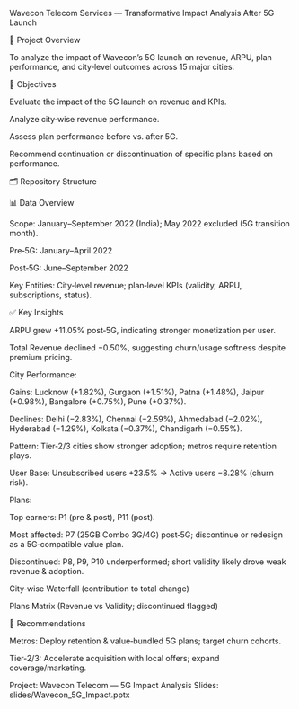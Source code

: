 Wavecon Telecom Services — Transformative Impact Analysis After 5G Launch

📌 Project Overview

To analyze the impact of Wavecon’s 5G launch on revenue, ARPU, plan performance, and city‑level outcomes across 15 major cities. 

🎯 Objectives

Evaluate the impact of the 5G launch on revenue and KPIs.

Analyze city‑wise revenue performance.

Assess plan performance before vs. after 5G.

Recommend continuation or discontinuation of specific plans based on performance.

🗂️ Repository Structure



📊 Data Overview

Scope: January–September 2022 (India); May 2022 excluded (5G transition month).

Pre‑5G: January–April 2022

Post‑5G: June–September 2022

Key Entities: City‑level revenue; plan‑level KPIs (validity, ARPU, subscriptions, status).


✅ Key Insights 

ARPU grew +11.05% post‑5G, indicating stronger monetization per user.

Total Revenue declined −0.50%, suggesting churn/usage softness despite premium pricing.

City Performance:

Gains: Lucknow (+1.82%), Gurgaon (+1.51%), Patna (+1.48%), Jaipur (+0.98%), Bangalore (+0.75%), Pune (+0.37%).

Declines: Delhi (−2.83%), Chennai (−2.59%), Ahmedabad (−2.02%), Hyderabad (−1.29%), Kolkata (−0.37%), Chandigarh (−0.55%).

Pattern: Tier‑2/3 cities show stronger adoption; metros require retention plays.

User Base: Unsubscribed users +23.5% → Active users −8.28% (churn risk).

Plans:

Top earners: P1 (pre & post), P11 (post).

Most affected: P7 (25GB Combo 3G/4G) post‑5G; discontinue or redesign as a 5G‑compatible value plan.

Discontinued: P8, P9, P10 underperformed; short validity likely drove weak revenue & adoption.



City‑wise Waterfall (contribution to total change)

Plans Matrix (Revenue vs Validity; discontinued flagged)





📝 Recommendations

Metros: Deploy retention & value‑bundled 5G plans; target churn cohorts.

Tier‑2/3: Accelerate acquisition with local offers; expand coverage/marketing.





Project: Wavecon Telecom — 5G Impact Analysis
Slides: slides/Wavecon_5G_Impact.pptx





